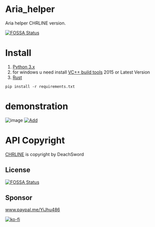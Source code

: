 # Aria_helper

Aria helper CHRLINE version.

[![FOSSA Status](https://app.fossa.com/api/projects/git%2Bgithub.com%2FYiJhu%2FAria_helper.svg?type=shield)](https://app.fossa.com/projects/git%2Bgithub.com%2FYiJhu%2FAria_helper?ref=badge_shield)

# Install
1. [Python 3.x](https://python.org)
2. for windows u need install [VC++ build tools](https://visualstudio.microsoft.com/downloads) 2015 or Latest Version
3. [Rust](https://rust-lang.org)

```
pip install -r requirements.txt
```

# demonstration

![image](https://github.com/YiJhu/Aria_helper/blob/main/docs/demon.png)
[![Add](https://github.com/YiJhu/Aria_helper/blob/main/docs/add.png)](https://line.me/R/ti/p/g3c8dOwDFb)

# API Copyright

[CHRLINE](https://github.com/DeachSword/CHRLINE) is copyright by DeachSword


## License
[![FOSSA Status](https://app.fossa.com/api/projects/git%2Bgithub.com%2FYiJhu%2FAria_helper.svg?type=large)](https://app.fossa.com/projects/git%2Bgithub.com%2FYiJhu%2FAria_helper?ref=badge_large)


## Sponsor
www.paypal.me/YiJhu486

[![ko-fi](https://ko-fi.com/img/githubbutton_sm.svg)](https://ko-fi.com/Z8Z5D0PMY)
